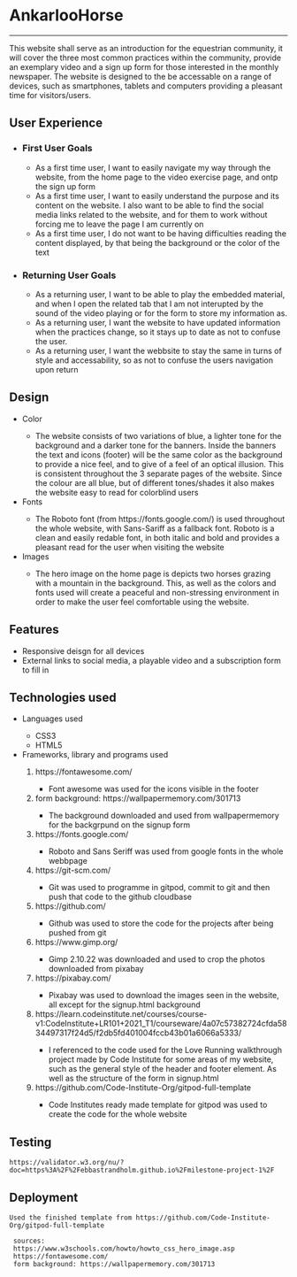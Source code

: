 <h1>  AnkarlooHorse </h1> 
<hr>
    <p>
        This website shall serve as an introduction for the equestrian community, it will cover the three most common practices 
        within the community, provide an exemplary video and a sign up form for those interested in the monthly newspaper. The website is designed to the be accessable on a range of devices, such as smartphones, tablets and computers providing a pleasant time for visitors/users.
    </p>

<h2> User Experience </h2>
        <ul>
            <li><h3>First User Goals</h3></li>
                <ul>
                    <li>As a first time user, I want to easily navigate my way through the website, from the home 
                    page to the video exercise page, and ontp the sign up form</li>
                    <li>As a first time user, I want to easily understand the purpose and its content on the website. I also want to be able to find the social media links related to the website, and for them to work without forcing me to leave the page I am currently on</li>
                    <li>As a first time user, I do not want to be having difficulties reading the content displayed, by that being the background or the color of the text</li>
                </ul>
            <li><h3>Returning User Goals</h3></li>
                <ul>
                    <li>As a returning user, I want to be able to play the embedded material, and when I open the related tab that I am not interupted by the sound of the video playing or for the form to store my information as.</li>
                    <li>As a returning user, I want the website to have updated information when the practices change, so it stays up to date as not to confuse the user.</li>
                    <li>As a returning user, I want the webbsite to stay the same in turns of style and accessability, so as not to confuse the users navigation upon return</li>
                </ul>
        </ul>

<h2> Design </h2>
    <ul>
        <li> Color </li>
            <ul>
                <li> The website consists of two variations of blue, a lighter tone for the background and a darker tone for the
                banners. Inside the banners the text and icons (footer) will be the same color as the background to provide a nice feel, and to give of a feel of an optical illusion. This is consistent throughout the 3 separate pages of the website. Since the colour are all blue, but of different tones/shades it also makes the website easy to read for colorblind users</li>
            </ul>
        <li> Fonts </li>
            <ul>
                <li> The Roboto font (from https://fonts.google.com/) is used throughout the whole website, with Sans-Sariff as a fallback font. Roboto is a clean and easily redable font, in both italic and bold and provides a pleasant read for the user when visiting the website</li>
            </ul>
        <li> Images </li>
            <ul>
                <li> The hero image on the home page is depicts two horses grazing with a mountain in the background. This, as well as the colors and fonts used will create a peaceful and non-stressing environment in order to make the user feel comfortable using the website.</li>
            </ul>
    </ul>

<h2> Features </h2>
    <ul>
        <li> Responsive deisgn for all devices </li>
        <li> External links to social media, a playable video and a subscription form to fill in </li>
    </ul>

<h2> Technologies used </h2>
    <ul>
        <li> Languages used </li>
            <ul>
                <li> CSS3 </li>
                <li> HTML5 </li>
            </ul>
        <li> Frameworks, library and programs used </li>
            <ol>
                <li> https://fontawesome.com/ </li>
                    <ul>
                        <li> Font awesome was used for the icons visible in the footer </li>
                    </ul>
                <li> form background: https://wallpapermemory.com/301713 </li>
                    <ul>
                        <li> The background downloaded and used from wallpapermemory for the backgrpund on the signup form </li>
                    </ul>
                <li> https://fonts.google.com/ </li>
                    <ul>
                        <li> Roboto and Sans Seriff was used from google fonts in the whole webbpage </li>
                    </ul>
                <li> https://git-scm.com/ </li>
                    <ul>
                        <li> Git was used to programme in gitpod, commit to git and then push that code to the github cloudbase </li>
                    </ul>
                <li> https://github.com/ </li>
                    <ul>
                        <li> Github was used to store the code for the projects after being pushed from git </li>
                    </ul>
                <li> https://www.gimp.org/</li>
                    <ul>
                        <li> Gimp 2.10.22 was downloaded and used to crop the photos downloaded from pixabay </li>
                    </ul>
                <li> https://pixabay.com/ </li>
                    <ul>
                        <li> Pixabay was used to download the images seen in the website, all except for the signup.html background </li>
                    </ul>
                <li> https://learn.codeinstitute.net/courses/course-v1:CodeInstitute+LR101+2021_T1/courseware/4a07c57382724cfda5834497317f24d5/f2db5fd401004fccb43b01a6066a5333/ </li>
                    <ul>
                        <li> I referenced to the code used for the Love Running walkthrough project made by Code Institute for some areas of my website, such as the general style of the header and footer element. As well as the structure of the form in signup.html </li>
                    </ul>
                <li> https://github.com/Code-Institute-Org/gitpod-full-template </li>
                    <ul>
                        <li> Code Institutes ready made template for gitpod was used to create the code for the whole website </li>
                    </ul>
            </ol>
    </ul>

<h2> Testing </h2>

    https://validator.w3.org/nu/?doc=https%3A%2F%2Febbastrandholm.github.io%2Fmilestone-project-1%2F

<h2> Deployment </h2>

    Used the finished template from https://github.com/Code-Institute-Org/gitpod-full-template

     sources:
     https://www.w3schools.com/howto/howto_css_hero_image.asp
     https://fontawesome.com/
     form background: https://wallpapermemory.com/301713

     
